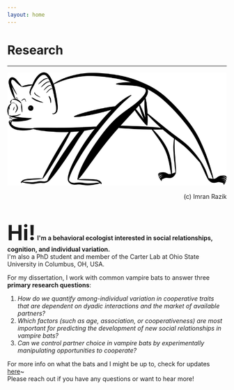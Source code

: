 ```yaml
---
layout: home
---
```

# Research
--- 
![Vampire bat digital drawing - Copyright (c) 2020 Imran Razik](/assets/vampterrestrial.png) <br/>
<p align="right"> 
 (c) Imran Razik
</p> 

<br/>

<b> <font size="18"> Hi!</font> </b> 
<b> I'm a behavioral ecologist interested in social relationships, cognition, and individual variation. </b> <br/>
I'm also a PhD student and member of the Carter Lab at Ohio State University in Columbus, OH, USA.
 
For my dissertation, I work with common vampire bats to answer three **primary research questions**: <br/>
1. *How do we quantify among-individual variation in cooperative traits that are dependent on dyadic interactions and the market of available partners?*
2. *Which factors (such as age, association, or cooperativeness) are most important for predicting the development of new social relationships in vampire bats?* 
3. *Can we control partner choice in vampire bats by experimentally manipulating opportunities to cooperate?*

For more info on what the bats and I might be up to, check for updates [here](https://imranrazik.github.io/Blog.html)~ <br/>
Please reach out if you have any questions or want to hear more!
